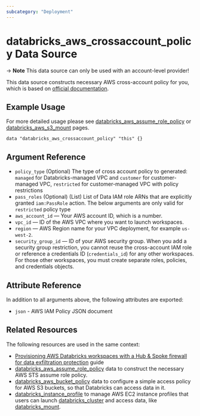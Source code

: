 ```yaml
---
subcategory: "Deployment"
---
```

# databricks_aws_crossaccount_policy Data Source

-> **Note** This data source can only be used with an account-level provider!

This data source constructs necessary AWS cross-account policy for you, which is based on [official documentation](https://docs.databricks.com/administration-guide/account-api/iam-role.html#language-Your%C2%A0VPC,%C2%A0default).

## Example Usage

For more detailed usage please see [databricks_aws_assume_role_policy](aws_assume_role_policy.md) or [databricks_aws_s3_mount](../resources/mount.md) pages.

```hcl
data "databricks_aws_crossaccount_policy" "this" {}
```

## Argument Reference

* `policy_type` (Optional) The type of cross account policy to generated: `managed` for Databricks-managed VPC and `customer` for customer-managed VPC, `restricted` for customer-managed VPC with policy restrictions
* `pass_roles` (Optional) (List) List of Data IAM role ARNs that are explicitly granted `iam:PassRole` action.
The below arguments are only valid for `restricted` policy type
* `aws_account_id` — Your AWS account ID, which is a number.
* `vpc_id` — ID of the AWS VPC where you want to launch workspaces.
* `region` — AWS Region name for your VPC deployment, for example `us-west-2`.
* `security_group_id` — ID of your AWS security group. When you add a security group restriction, you cannot reuse the cross-account IAM role or reference a credentials ID (`credentials_id`) for any other workspaces. For those other workspaces, you must create separate roles, policies, and credentials objects.

## Attribute Reference

In addition to all arguments above, the following attributes are exported:

* `json` - AWS IAM Policy JSON document

## Related Resources

The following resources are used in the same context:

* [Provisioning AWS Databricks workspaces with a Hub & Spoke firewall for data exfiltration protection](../guides/aws-e2-firewall-hub-and-spoke.md) guide
* [databricks_aws_assume_role_policy](aws_assume_role_policy.md) data to construct the necessary AWS STS assume role policy.
* [databricks_aws_bucket_policy](aws_bucket_policy.md) data to configure a simple access policy for AWS S3 buckets, so that Databricks can access data in it.
* [databricks_instance_profile](../resources/instance_profile.md) to manage AWS EC2 instance profiles that users can launch [databricks_cluster](../resources/cluster.md) and access data, like [databricks_mount](../resources/mount.md).
